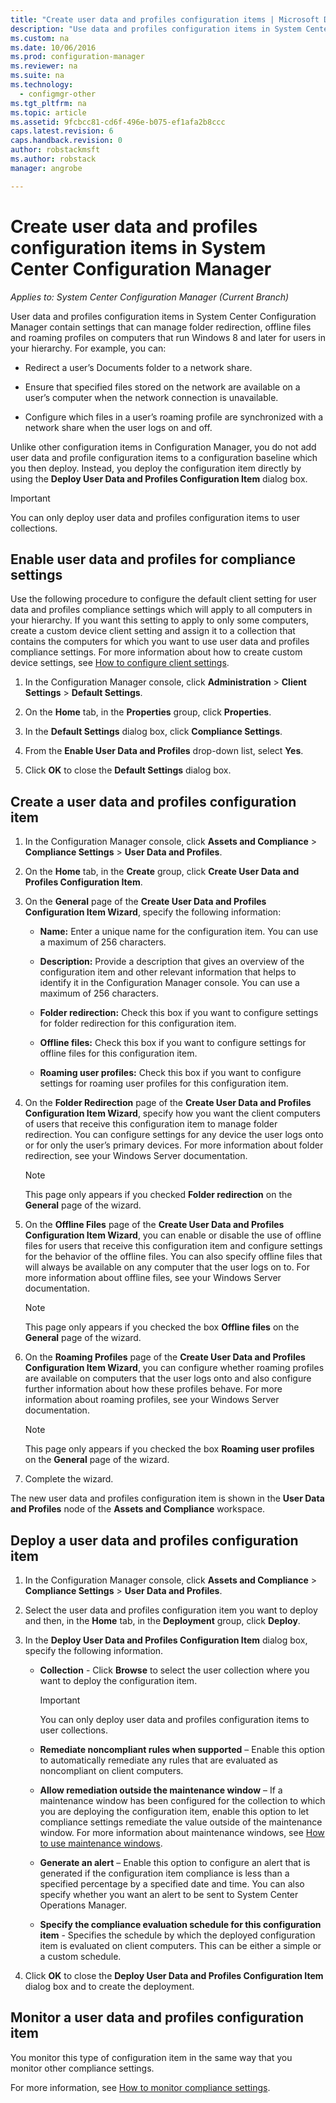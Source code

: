 ```yaml
---
title: "Create user data and profiles configuration items | Microsoft Docs"
description: "Use data and profiles configuration items in System Center Configuration Manager to manage folder redirection, offline files, and roaming profiles."
ms.custom: na
ms.date: 10/06/2016
ms.prod: configuration-manager
ms.reviewer: na
ms.suite: na
ms.technology:
  - configmgr-other
ms.tgt_pltfrm: na
ms.topic: article
ms.assetid: 9fcbcc81-cd6f-496e-b075-ef1afa2b8ccc
caps.latest.revision: 6
caps.handback.revision: 0
author: robstackmsftms.author: robstackmanager: angrobe

---
```


# Create user data and profiles configuration items in System Center Configuration Manager*Applies to: System Center Configuration Manager (Current Branch)*
User data and profiles configuration items in System Center Configuration Manager contain settings that can manage folder redirection, offline files and roaming profiles on computers that run Windows 8 and later for users in your hierarchy. For example, you can:  

-   Redirect a user’s Documents folder to a network share.  

-   Ensure that specified files stored on the network are available on a user’s computer when the network connection is unavailable.  

-   Configure which files in a user’s roaming profile are synchronized with a network share when the user logs on and off.  

 Unlike other configuration items in Configuration Manager, you do not add user data and profile configuration items to a configuration baseline which you then deploy. Instead, you deploy the configuration item directly by using the **Deploy User Data and Profiles Configuration Item** dialog box.  

> [!IMPORTANT]  
>  You can only deploy user data and profiles configuration items to user collections.  

## Enable user data and profiles for compliance settings  
 Use the following procedure to configure the default client setting for user data and profiles compliance settings which will apply to all computers in your hierarchy. If you want this setting to apply to only some computers, create a custom device client setting and assign it to a collection that contains the computers for which you want to use user data and profiles compliance settings. For more information about how to create custom device settings, see [How to configure client settings](../../core/clients/deploy/configure-client-settings.md).  

1.  In the Configuration Manager console, click **Administration** > **Client Settings** > **Default Settings**.  

4.  On the **Home** tab, in the **Properties** group, click **Properties**.  

5.  In the **Default Settings** dialog box, click **Compliance Settings**.  

6.  From the **Enable User Data and Profiles** drop-down list, select **Yes**.  

7.  Click **OK** to close the **Default Settings** dialog box.  

## Create a user data and profiles configuration item  

1.  In the Configuration Manager console, click **Assets and Compliance** > **Compliance Settings** > **User Data and Profiles**.  

3.  On the **Home** tab, in the **Create** group, click **Create User Data and Profiles Configuration Item**.  

4.  On the **General** page of the **Create User Data and Profiles Configuration Item Wizard**, specify the following information:  

    -   **Name:** Enter a unique name for the configuration item. You can use a maximum of 256 characters.  

    -   **Description:** Provide a description that gives an overview of the configuration item and other relevant information that helps to identify it in the Configuration Manager console. You can use a maximum of 256 characters.  

    -   **Folder redirection:** Check this box if you want to configure settings for folder redirection for this configuration item.  

    -   **Offline files:** Check this box if you want to configure settings for offline files for this configuration item.  

    -   **Roaming user profiles:** Check this box if you want to configure settings for roaming user profiles for this configuration item.  

5.  On the **Folder Redirection** page of the **Create User Data and Profiles Configuration Item Wizard**, specify how you want the client computers of users that receive this configuration item to manage folder redirection. You can configure settings for any device the user logs onto or for only the user’s primary devices. For more information about folder redirection, see your Windows Server documentation.  

    > [!NOTE]  
    >  This page only appears if you checked **Folder redirection** on the **General** page of the wizard.  

6.  On the **Offline Files** page of the **Create User Data and Profiles Configuration Item Wizard**, you can enable or disable the use of offline files for users that receive this configuration item and configure settings for the behavior of the offline files. You can also specify offline files that will always be available on any computer that the user logs on to. For more information about offline files, see your Windows Server documentation.  

    > [!NOTE]  
    >  This page only appears if you checked the box **Offline files** on the **General** page of the wizard.  

7.  On the **Roaming Profiles** page of the **Create User Data and Profiles Configuration Item Wizard**, you can configure whether roaming profiles are available on computers that the user logs onto and also configure further information about how these profiles behave. For more information about roaming profiles, see your Windows Server documentation.  

    > [!NOTE]  
    >  This page only appears if you checked the box **Roaming user profiles** on the **General** page of the wizard.  

8.  Complete the wizard.  

 The new user data and profiles configuration item is shown in the **User Data and Profiles** node of the **Assets and Compliance** workspace.  

## Deploy a user data and profiles configuration item  

1.  In the Configuration Manager console, click **Assets and Compliance** > **Compliance Settings** > **User Data and Profiles**.  

3.  Select the user data and profiles configuration item you want to deploy and then, in the **Home** tab, in the **Deployment** group, click **Deploy**.  

4.  In the **Deploy User Data and Profiles Configuration Item** dialog box, specify the following information.  

    -   **Collection** - Click **Browse** to select the user collection where you want to deploy the configuration item.  

        > [!IMPORTANT]  
        >  You can only deploy user data and profiles configuration items to user collections.  

    -   **Remediate noncompliant rules when supported** – Enable this option to automatically remediate any rules that are evaluated as noncompliant on client computers.  

    -   **Allow remediation outside the maintenance window** – If a maintenance window has been configured for the collection to which you are deploying the configuration item, enable this option to let compliance settings remediate the value outside of the maintenance window. For more information about maintenance windows, see [How to use maintenance windows](../../core/clients/manage/collections/use-maintenance-windows.md).  

    -   **Generate an alert** – Enable this option to configure an alert that is generated if the configuration item compliance is less than a specified percentage by a specified date and time. You can also specify whether you want an alert to be sent to System Center Operations Manager.  

    -   **Specify the compliance evaluation schedule for this configuration item** -  Specifies the schedule by which the deployed configuration item is evaluated on client computers. This can be either a simple or a custom schedule.  

5.  Click **OK** to close the **Deploy User Data and Profiles Configuration Item** dialog box and to create the deployment.  

## Monitor a user data and profiles configuration item  
 You monitor this type of configuration item in the same way that you monitor other compliance settings.  

 For more information, see [How to monitor compliance settings](../../compliance/deploy-use/monitor-compliance-settings.md).  
